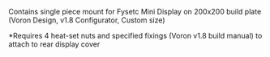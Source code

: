 Contains single piece mount for Fysetc Mini Display on 200x200 build plate  (Voron Design, v1.8 Configurator, Custom size)

*Requires 4 heat-set nuts and specified fixings (Voron v1.8 build manual) to attach to rear display cover

